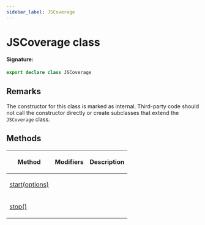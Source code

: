 ```yaml
---
sidebar_label: JSCoverage
---
```


# JSCoverage class

#### Signature:

```typescript
export declare class JSCoverage
```

## Remarks

The constructor for this class is marked as internal. Third-party code should not call the constructor directly or create subclasses that extend the `JSCoverage` class.

## Methods

<table><thead><tr><th>

Method

</th><th>

Modifiers

</th><th>

Description

</th></tr></thead>
<tbody><tr><td>

<span id="start">[start(options)](./puppeteer.jscoverage.start.md)</span>

</td><td>

</td><td>

</td></tr>
<tr><td>

<span id="stop">[stop()](./puppeteer.jscoverage.stop.md)</span>

</td><td>

</td><td>

</td></tr>
</tbody></table>
